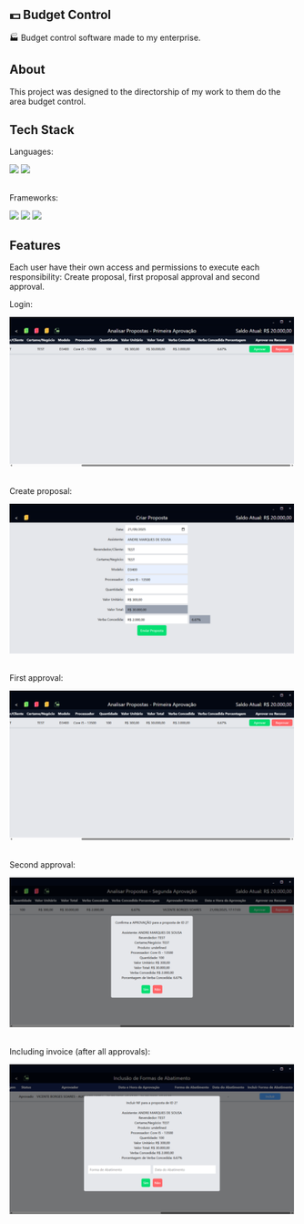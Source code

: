 ## 💵 Budget Control

🏭 Budget control software made to my enterprise.

## About

This project was designed to the directorship of my work to them do the area budget control.

## Tech Stack

Languages:
<div>
    <img width="30px" src="https://cdn.jsdelivr.net/gh/devicons/devicon@latest/icons/python/python-original.svg" />
    <img width="30px" src="https://cdn.jsdelivr.net/gh/devicons/devicon@latest/icons/javascript/javascript-original.svg" />
</div>

<br>

Frameworks:
<div>
    <img width="30px" src="https://cdn.jsdelivr.net/gh/devicons/devicon@latest/icons/electron/electron-original.svg" />
    <img width="30px" src="https://cdn.jsdelivr.net/gh/devicons/devicon@latest/icons/tailwindcss/tailwindcss-original.svg" />
    <img width="30px" src="https://cdn.jsdelivr.net/gh/devicons/devicon@latest/icons/django/django-plain.svg" />
</div>

## Features

Each user have their own access and permissions to execute each responsibility: Create proposal, first proposal approval and second approval.

Login:
<div>
    <img width="500px" src="https://github.com/augvic/budget-control/blob/main/app/images/first_approval.png?raw=true" />
</div>

<br>

Create proposal:
<div>
    <img width="500px" src="https://raw.githubusercontent.com/augvic/budget-control/refs/heads/main/app/images/create_proposal.png" />
</div>

<br>

First approval:
<div>
    <img width="500px" src="https://github.com/augvic/budget-control/blob/main/app/images/first_approval.png?raw=true" />
</div>

<br>

Second approval:
<div>
    <img width="500px" src="https://github.com/augvic/budget-control/blob/main/app/images/second_approval.png?raw=true" />
</div>

<br>

Including invoice (after all approvals):
<div>
    <img width="500px" src="https://github.com/augvic/budget-control/blob/main/app/images/including_nf.png?raw=true" />
</div>
